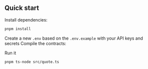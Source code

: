## Quick start

Install dependencies:

```bash
pnpm install
```

Create a new `.env` based on the `.env.example` with your API keys and secrets
Compile the contracts:

Run it

```bash
pnpm ts-node src/quote.ts
```
